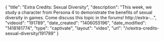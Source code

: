 {
    "title": "Extra Credits: Sexual Diversity",
    "description": "This week, we study a character from Persona 4 to demonstrate the benefits of sexual diversity in games. Come discuss this topic in the forums! http:\/\/extra-...",
    "videoid": "191789",
    "date_created": "1406055196",
    "date_modified": "1418181774",
    "type": "captivate",
    "layout": "video",
    "url": "\/v\/extra-credits-sexual-diversity\/191789"
}